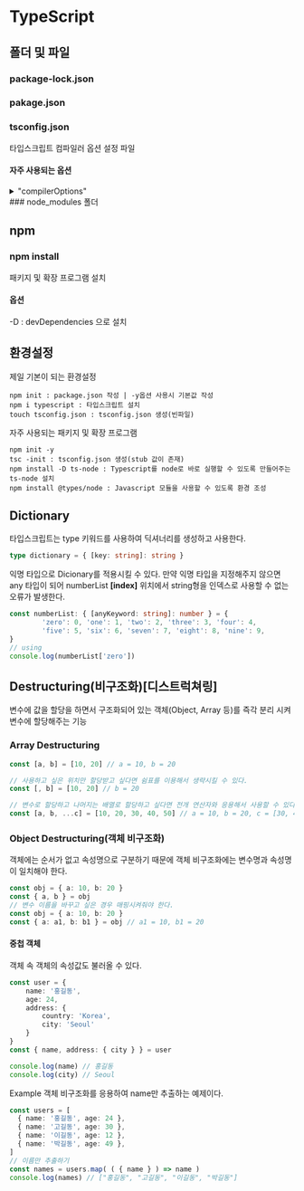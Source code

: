 # TypeScript

## 폴더 및 파일

### package-lock.json

### pakage.json

### tsconfig.json
타입스크립트 컴파일러 옵션 설정 파일
#### 자주 사용되는 옵션
<details>
        <summary>"compilerOptions"</summary>
* target : 
* module : 
* outDir : 컴파일 결과물을 저장하는 폴더 __"./dist"__ 가 자주 사용된다.
</details>
### node_modules 폴더


## npm
### npm install
패키지 및 확장 프로그램 설치  

#### 옵션
-D : devDependencies 으로 설치


## 환경설정
제일 기본이 되는 환경설정
```
npm init : package.json 작성 | -y옵션 사용시 기본값 작성
npm i typescript : 타입스크립트 설치
touch tsconfig.json : tsconfig.json 생성(빈파일)
```
자주 사용되는 패키지 및 확장 프로그램
```
npm init -y
tsc -init : tsconfig.json 생성(stub 값이 존재)
npm install -D ts-node : Typescript를 node로 바로 실행할 수 있도록 만들어주는 ts-node 설치
npm install @types/node : Javascript 모듈을 사용할 수 있도록 환경 조성
```


## Dictionary
타입스크립트는 type 키워드를 사용하여 딕셔너리를 생성하고 사용한다.
```typescript
type dictionary = { [key: string]: string }
```

익명 타입으로 Dicionary를 적용시킬 수 있다. 만약 익명 타입을 지정해주지 않으면 any 타입이 되어
numberList
**[index]** 위치에서 string형을 인덱스로 사용할 수 없는 오류가 발생한다.
```typescript
const numberList: { [anyKeyword: string]: number } = {
        'zero': 0, 'one': 1, 'two': 2, 'three': 3, 'four': 4,
        'five': 5, 'six': 6, 'seven': 7, 'eight': 8, 'nine': 9,
}
// using
console.log(numberList['zero'])
```


## Destructuring(비구조화)[디스트럭쳐링]
변수에 값을 할당을 하면서 구조화되어 있는 객체(Object, Array 등)를 즉각 분리 시켜 변수에 할당해주는 기능
### Array Destructuring
```typescript
const [a, b] = [10, 20] // a = 10, b = 20

// 사용하고 싶은 위치만 할당받고 싶다면 쉼표를 이용해서 생략시킬 수 있다.
const [, b] = [10, 20] // b = 20

// 변수로 할당하고 나머지는 배열로 할당하고 싶다면 전개 연산자와 응용해서 사용할 수 있다.
const [a, b, ...c] = [10, 20, 30, 40, 50] // a = 10, b = 20, c = [30, 40, 50]
```

### Object Destructuring(객체 비구조화)
객체에는 순서가 없고 속성명으로 구분하기 때문에 객체 비구조화에는 변수명과 속성명이 일치해야 한다.
```typescript
const obj = { a: 10, b: 20 }
const { a, b } = obj
// 변수 이름을 바꾸고 싶은 경우 매핑시켜줘야 한다.
const obj = { a: 10, b: 20 }
const { a: a1, b: b1 } = obj // a1 = 10, b1 = 20
```

#### 중첩 객체
객체 속 객체의 속성값도 불러올 수 있다.
```typescript
const user = {
    name: '홍길동',
    age: 24,
    address: {
        country: 'Korea',
        city: 'Seoul'
    }
}
const { name, address: { city } } = user

console.log(name) // 홍길동
console.log(city) // Seoul
```

Example
객체 비구조화를 응용하여 name만 추출하는 예제이다.
```typescript
const users = [
  { name: '홍길동', age: 24 },
  { name: '고길동', age: 30 },
  { name: '이길동', age: 12 },
  { name: '박길동', age: 49 },
]
// 이름만 추출하기
const names = users.map( ( { name } ) => name )
console.log(names) // ["홍길동", "고길동", "이길동", "박길동"]
```
